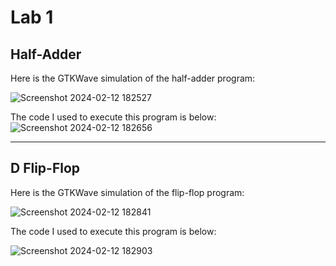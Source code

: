 # Lab 1 
## Half-Adder
Here is the GTKWave simulation of the half-adder program:

![Screenshot 2024-02-12 182527](https://github.com/BlazedFir511/EE322/assets/65604948/9e5d059d-d53a-458d-8475-6860ee124fa5)

The code I used to execute this program is below:
![Screenshot 2024-02-12 182656](https://github.com/BlazedFir511/EE322/assets/65604948/727462b3-b2aa-4598-8df9-b1a6feb09d4d)

---

## D Flip-Flop
Here is the GTKWave simulation of the flip-flop program:

![Screenshot 2024-02-12 182841](https://github.com/BlazedFir511/EE322/assets/65604948/c5729203-efd6-4757-90e5-cca8abd46b99)

The code I used to execute this program is below:

![Screenshot 2024-02-12 182903](https://github.com/BlazedFir511/EE322/assets/65604948/429f26a2-6460-4347-8f97-3ab7f43db2d1)




